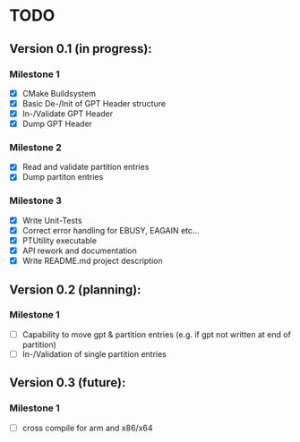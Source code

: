 TODO
====

Version 0.1 (in progress):
--------------------------

### Milestone 1

- [x] CMake Buildsystem
- [x] Basic De-/Init of GPT Header structure
- [x] In-/Validate GPT Header
- [x] Dump GPT Header

### Milestone 2
- [x] Read and validate partition entries
- [x] Dump partiton entries

### Milestone 3
- [x] Write Unit-Tests
- [x] Correct error handling for EBUSY, EAGAIN etc...
- [x] PTUtility executable
- [x] API rework and documentation
- [x] Write README.md project description

Version 0.2 (planning):
-----------------------

### Milestone 1
- [ ] Capability to move gpt & partition entries (e.g. if gpt not written at end of partition)
- [ ] In-/Validation of single partition entries

Version 0.3 (future):
-----------------------

### Milestone 1
- [ ] cross compile for arm and x86/x64
